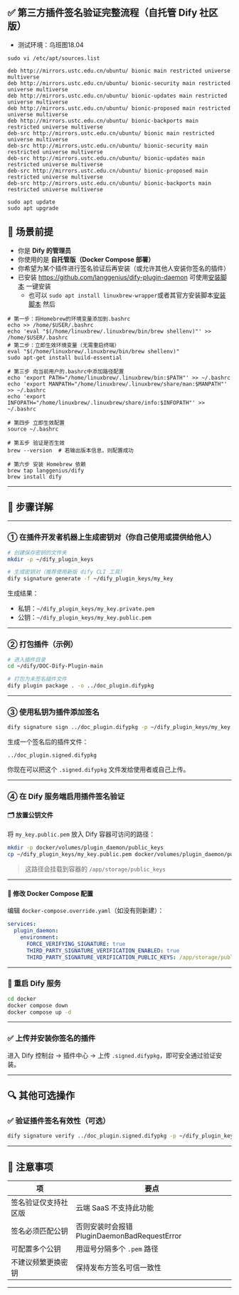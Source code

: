 ## ✅ 第三方插件签名验证完整流程（自托管 Dify 社区版）

* 测试环境：乌班图18.04

```shell
sudo vi /etc/apt/sources.list
```

```shell
deb http://mirrors.ustc.edu.cn/ubuntu/ bionic main restricted universe multiverse
deb http://mirrors.ustc.edu.cn/ubuntu/ bionic-security main restricted universe multiverse
deb http://mirrors.ustc.edu.cn/ubuntu/ bionic-updates main restricted universe multiverse
deb http://mirrors.ustc.edu.cn/ubuntu/ bionic-proposed main restricted universe multiverse
deb http://mirrors.ustc.edu.cn/ubuntu/ bionic-backports main restricted universe multiverse
deb-src http://mirrors.ustc.edu.cn/ubuntu/ bionic main restricted universe multiverse
deb-src http://mirrors.ustc.edu.cn/ubuntu/ bionic-security main restricted universe multiverse
deb-src http://mirrors.ustc.edu.cn/ubuntu/ bionic-updates main restricted universe multiverse
deb-src http://mirrors.ustc.edu.cn/ubuntu/ bionic-proposed main restricted universe multiverse
deb-src http://mirrors.ustc.edu.cn/ubuntu/ bionic-backports main restricted universe multiverse
```

```shell
sudo apt update
sudo apt upgrade
```

## 📌 场景前提

* 你是 **Dify 的管理员**
* 你使用的是 **自托管版（Docker Compose 部署）**
* 你希望为某个插件进行签名验证后再安装（或允许其他人安装你签名的插件）
* 已安装 <https://github.com/langgenius/dify-plugin-daemon> 可使用[安装脚本](https://raw.githubusercontent.com/langgenius/dify-plugin-daemon/refs/heads/main/.script/install.sh) 一键安装
  * 也可以 `sudo apt install linuxbrew-wrapper`或者其官方安装脚本[安装脚本](https://github.com/Homebrew/install/blob/main/install.sh) 然后

```shell
# 第一步：将Homebrew的环境变量添加到.bashrc
echo >> /home/$USER/.bashrc
echo 'eval "$(/home/linuxbrew/.linuxbrew/bin/brew shellenv)"' >> /home/$USER/.bashrc
# 第二步：立即生效环境变量（无需重启终端）
eval "$(/home/linuxbrew/.linuxbrew/bin/brew shellenv)"
sudo apt-get install build-essential

# 第三步 向当前用户的.bashrc中添加路径配置
echo 'export PATH="/home/linuxbrew/.linuxbrew/bin:$PATH"' >> ~/.bashrc
echo 'export MANPATH="/home/linuxbrew/.linuxbrew/share/man:$MANPATH"' >> ~/.bashrc
echo 'export INFOPATH="/home/linuxbrew/.linuxbrew/share/info:$INFOPATH"' >> ~/.bashrc

# 第四步 立即生效配置
source ~/.bashrc

# 第五步 验证是否生效
brew --version  # 若输出版本信息，则配置成功

# 第六步 安装 Homebrew 依赖
brew tap langgenius/dify
brew install dify
```

---

## 🧩 步骤详解

---

### ① 在插件开发者机器上生成密钥对（你自己使用或提供给他人）

```bash
# 创建保存密钥的文件夹
mkdir -p ~/dify_plugin_keys

# 生成密钥对（推荐使用新版 dify CLI 工具）
dify signature generate -f ~/dify_plugin_keys/my_key
```

生成结果：

* 私钥：`~/dify_plugin_keys/my_key.private.pem`
* 公钥：`~/dify_plugin_keys/my_key.public.pem`

---

### ② 打包插件（示例）

```bash
# 进入插件目录
cd ~/dify/DOC-Dify-Plugin-main

# 打包为未签名插件文件
dify plugin package . -o ../doc_plugin.difypkg
```

---

### ③ 使用私钥为插件添加签名

```bash
dify signature sign ../doc_plugin.difypkg -p ~/dify_plugin_keys/my_key.private.pem
```

生成一个签名后的插件文件：

```
../doc_plugin.signed.difypkg
```

你现在可以把这个 `.signed.difypkg` 文件发给使用者或自己上传。

---

### ④ 在 Dify 服务端启用插件签名验证

#### 🗂 放置公钥文件

将 `my_key.public.pem` 放入 Dify 容器可访问的路径：

```bash
mkdir -p docker/volumes/plugin_daemon/public_keys
cp ~/dify_plugin_keys/my_key.public.pem docker/volumes/plugin_daemon/public_keys/
```

> 这路径会挂载到容器的 `/app/storage/public_keys`

---

#### 🧾 修改 Docker Compose 配置

编辑 `docker-compose.override.yaml`（如没有则新建）：

```yaml
services:
  plugin_daemon:
    environment:
      FORCE_VERIFYING_SIGNATURE: true
      THIRD_PARTY_SIGNATURE_VERIFICATION_ENABLED: true
      THIRD_PARTY_SIGNATURE_VERIFICATION_PUBLIC_KEYS: /app/storage/public_keys/my_key.public.pem
```

---

### 🔄 重启 Dify 服务

```bash
cd docker
docker compose down
docker compose up -d
```

---

### ✅ 上传并安装你签名的插件

进入 Dify 控制台 → 插件中心 → 上传 `.signed.difypkg`，即可安全通过验证安装。

---

## 🔍 其他可选操作

### ✅ 验证插件签名有效性（可选）

```bash
dify signature verify ../doc_plugin.signed.difypkg -p ~/dify_plugin_keys/my_key.public.pem
```

---

## 📎 注意事项

| 项          | 要点                                   |
| ---------- | ------------------------------------ |
| 签名验证仅支持社区版 | 云端 SaaS 不支持此功能                       |
| 签名必须匹配公钥   | 否则安装时会报错 PluginDaemonBadRequestError |
| 可配置多个公钥    | 用逗号分隔多个 `.pem` 路径                    |
| 不建议频繁更换密钥  | 保持发布方签名可信一致性                         |

---
